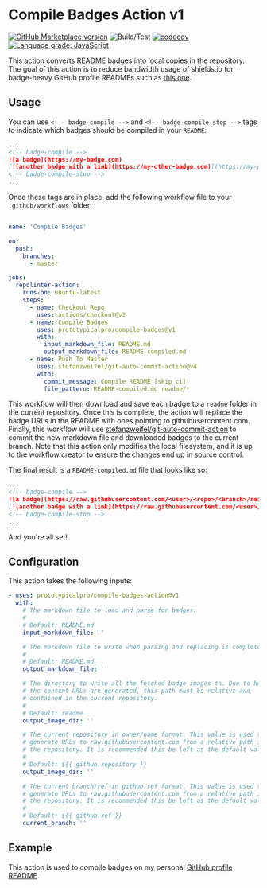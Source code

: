 # Compile Badges Action v1

[![GitHub Marketplace version](https://img.shields.io/github/release/prototypicalpro/compile-badges-action.svg?label=Marketplace&logo=github)](https://github.com/marketplace/actions/compile-badges-action)
![Build/Test](https://github.com/prototypicalpro/compile-badges-action/workflows/Build/Test/badge.svg?event=push)
[![codecov](https://codecov.io/gh/prototypicalpro/compile-badges-action/branch/main/graph/badge.svg)](https://codecov.io/gh/prototypicalpro/compile-badges-action)
[![Language grade: JavaScript](https://img.shields.io/lgtm/grade/javascript/g/prototypicalpro/compile-badges-action.svg?logo=lgtm&logoWidth=18)](https://lgtm.com/projects/g/prototypicalpro/compile-badges-action/context:javascript)

This action converts README badges into local copies in the repository. The goal of this action is to reduce bandwidth usage of shields.io for badge-heavy GitHub profile READMEs such as [this one](https://github.com/prototypicalpro/prototypicalpro).

## Usage

You can use `<!-- badge-compile -->` and `<!-- badge-compile-stop -->` tags to indicate which badges should be compiled in your `README`:
```markdown
...
<!-- badge-compile -->
![a badge](https://my-badge.com)
[![another badge with a link](https://my-other-badge.com)](https://my-project.com)
<!-- badge-compile-stop -->
...
```
Once these tags are in place, add the following workflow file to your `.github/workflows` folder:
```yaml

name: 'Compile Badges'

on:
  push:
    branches:
      - master

jobs:
  repolinter-action:
    runs-on: ubuntu-latest
    steps:
      - name: Checkout Repo
        uses: actions/checkout@v2
      - name: Compile Badges
        uses: prototypicalpro/compile-badges@v1
        with:
          input_markdown_file: README.md
          output_markdown_file: README-compiled.md
      - name: Push To Master
        uses: stefanzweifel/git-auto-commit-action@v4
        with:
          commit_message: Compile README [skip ci]
          file_pattern: README-compiled.md readme/*

```
This workflow will then download and save each badge to a `readme` folder in the current repository. Once this is complete, the action will replace the badge URLs in the README with ones pointing to githubusercontent.com. Finally, this workflow will use [stefanzweifel/git-auto-commit-action](https://github.com/stefanzweifel/git-auto-commit-action) to commit the new markdown file and downloaded badges to the current branch. Note that this action only modifies the local filesystem, and it is up to the workflow creator to ensure the changes end up in source control.

 The final result is a `README-compiled.md` file that looks like so:
```markdown
...
<!-- badge-compile -->
![a badge](https://raw.githubusercontent.com/<user>/<repo>/<branch>/readme/badge-0.svg)
[![another badge with a link](https://raw.githubusercontent.com/<user>/<repo>/<branch>/readme/badge-1.svg)](https://my-project.com)
<!-- badge-compile-stop -->
...
```
And you're all set!

## Configuration

This action takes the following inputs:
```yaml
- uses: prototypicalpro/compile-badges-action@v1
  with:
    # The markdown file to load and parse for badges.
    #
    # Default: README.md
    input_markdown_file: ''

    # The markdown file to write when parsing and replacing is complete.
    #
    # Default: README.md
    output_markdown_file: ''

    # The directory to write all the fetched badge images to. Due to how
    # the content URLs are generated, this path must be relative and
    # contained in the current repository.
    #
    # Default: readme
    output_image_dir: ''

    # The current repository in owner/name format. This value is used to
    # generate URLs to raw.githubusercontent.com from a relative path in
    # the repository. It is recommended this be left as the default value.
    #
    # Default: ${{ github.repository }}
    output_image_dir: ''

    # The current branch/ref in github.ref format. This value is used to
    # generate URLs to raw.githubusercontent.com from a relative path in
    # the repository. It is recommended this be left as the default value.
    #
    # Default: ${{ github.ref }}
    current_branch: ''
```

## Example

This action is used to compile badges on my personal [GitHub profile README](https://github.com/prototypicalpro/prototypicalpro).
